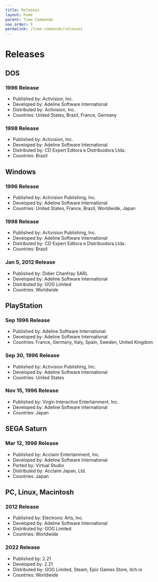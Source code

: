 ```yaml
---
title: Releases
layout: home
parent: Time Commando
nav_order: 5
permalink: /time-commando/releases
---
```


# Releases

## DOS
### 1996 Release
* Published by: Activision, Inc.
* Developed by: Adeline Software International
* Distributed by: Activision, Inc.
* Countries: United States, Brazil, France, Germany

### 1998 Release
* Published by: Activision, Inc.
* Developed by: Adeline Software International
* Distributed by: CD Expert Editora e Distribuidora Ltda.
* Countries: Brazil

## Windows
### 1996 Release
* Published by: Activision Publishing, Inc.
* Developed by: Adeline Software International
* Countries: United States, France, Brazil, Worldwide, Japan

### 1998 Release
* Published by: Activision Publishing, Inc.
* Developed by: Adeline Software International
* Distributed by: CD Expert Editora e Distribuidora Ltda.
* Countries: Brazil

### Jan 5, 2012 Release
* Published by: Didier Chanfray SARL
* Developed by: Adeline Software International
* Distributed by: GOG Limited
* Countries: Worldwide

## PlayStation
### Sep 1996 Release
* Published by: Adeline Software International
* Developed by: Adeline Software International
* Countries: France, Germany, Italy, Spain, Sweden, United Kingdom

### Sep 30, 1996 Release
* Published by: Activision Publishing, Inc.
* Developed by: Adeline Software International
* Countries: United States

### Nov 15, 1996 Release
* Published by: Virgin Interactive Entertainment, Inc.
* Developed by: Adeline Software International
* Countries: Japan

## SEGA Saturn
### Mar 12, 1998 Release
* Published by: Acclaim Entertainment, Inc.
* Developed by: Adeline Software International
* Ported by: Virtual Studio
* Distributed by: Acclaim Japan, Ltd.
* Countries: Japan

## PC, Linux, Macintosh
### 2012 Release
* Published by: Electronic Arts, Inc.
* Developed by: Adeline Software International
* Distributed by: GOG Limited
* Countries: Worldwide

### 2022 Release
* Published by: 2.21
* Developed by: 2.21
* Distributed by: GOG Limited, Steam, Epic Games Store, itch.io
* Countries: Worldwide
